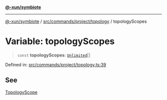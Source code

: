 [**@-xun/symbiote**](../../../../../README.md)

***

[@-xun/symbiote](../../../../../README.md) / [src/commands/project/topology](../README.md) / topologyScopes

# Variable: topologyScopes

> `const` **topologyScopes**: [`Unlimited`](../../../../configure/enumerations/UnlimitedGlobalScope.md#unlimited)[]

Defined in: [src/commands/project/topology.ts:39](https://github.com/Xunnamius/symbiote/blob/5aba0025b9a2417f80cab078fc2ddb0b25903903/src/commands/project/topology.ts#L39)

## See

[TopologyScope](../../../../configure/enumerations/UnlimitedGlobalScope.md)
